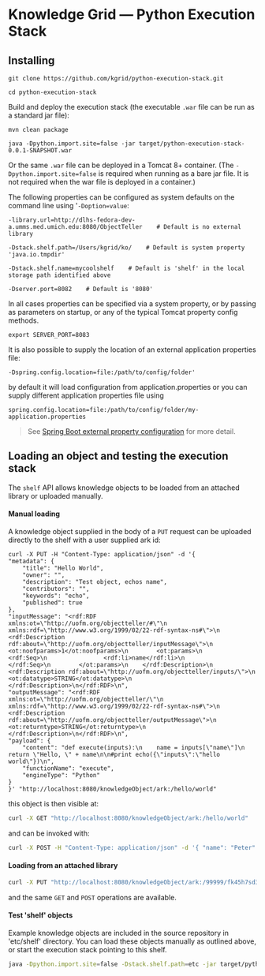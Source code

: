 # Knowledge Grid — Python Execution Stack

## Installing

    git clone https://github.com/kgrid/python-execution-stack.git

    cd python-execution-stack

Build and deploy the execution stack (the executable `.war` file can be run as a standard jar file):

    mvn clean package

    java -Dpython.import.site=false -jar target/python-execution-stack-0.0.1-SNAPSHOT.war

Or the same `.war` file can be deployed in a Tomcat 8+ container. (The `-Dpython.import.site=false` is required when running as a
bare jar file.  It is not required when the war file is deployed in a container.)


The following properties can be configured as system defaults on the command line using '`-Doption=value`:


    -library.url=http://dlhs-fedora-dev-a.umms.med.umich.edu:8080/ObjectTeller    # Default is no external library

    -Dstack.shelf.path=/Users/kgrid/ko/    # Default is system property 'java.io.tmpdir'

    -Dstack.shelf.name=mycoolshelf    # Default is 'shelf' in the local storage path identified above

    -Dserver.port=8082    # Default is '8080'

In all cases properties can be specified via a system property, or by passing
as parameters on startup, or any of the typical Tomcat property config methods.

    export SERVER_PORT=8083

It is also possible to supply the location of an external application properties file:

    -Dspring.config.location=file:/path/to/config/folder'

 by default it will load configuration from application.properties
    or you can supply different application properties file using

    spring.config.location=file:/path/to/config/folder/my-application.properties

> See [Spring Boot external property configuration](https://docs.spring.io/spring-boot/docs/current/reference/html/boot-features-external-config.html) for more detail.


## Loading an object and testing the execution stack

The `shelf` API allows knowledge objects to be loaded from an attached library or uploaded manually.

#### Manual loading

A knowledge object supplied in the body of a `PUT` request can be uploaded directly to
the shelf with a user  supplied ark id:

```
curl -X PUT -H "Content-Type: application/json" -d '{
"metadata": {
    "title": "Hello World",
    "owner": "",
    "description": "Test object, echos name",
    "contributors": "",
    "keywords": "echo",
    "published": true
},
"inputMessage": "<rdf:RDF xmlns:ot=\"http://uofm.org/objectteller/#\"\n         xmlns:rdf=\"http://www.w3.org/1999/02/22-rdf-syntax-ns#\">\n    <rdf:Description rdf:about=\"http://uofm.org/objectteller/inputMessage\">\n        <ot:noofparams>1</ot:noofparams>\n        <ot:params>\n            <rdf:Seq>\n                <rdf:li>name</rdf:li>\n            </rdf:Seq>\n        </ot:params>\n    </rdf:Description>\n    <rdf:Description rdf:about=\"http://uofm.org/objectteller/inputs/\">\n        <ot:datatype>STRING</ot:datatype>\n    </rdf:Description>\n</rdf:RDF>\n",
"outputMessage": "<rdf:RDF xmlns:ot=\"http://uofm.org/objectteller/\"\n  xmlns:rdf=\"http://www.w3.org/1999/02/22-rdf-syntax-ns#\">\n  <rdf:Description rdf:about=\"http://uofm.org/objectteller/outputMessage\">\n    <ot:returntype>STRING</ot:returntype>\n  </rdf:Description>\n</rdf:RDF>\n",
"payload": {
    "content": "def execute(inputs):\n    name = inputs[\"name\"]\n    return \"Hello, \" + name\n\n#print echo({\"inputs\":\"hello world\"})\n",
    "functionName": "execute",
    "engineType": "Python"
}
}' "http://localhost:8080/knowledgeObject/ark:/hello/world"
```

this object is then visible at:

```bash
curl -X GET "http://localhost:8080/knowledgeObject/ark:/hello/world"
  ```

and can be invoked with:

```bash
curl -X POST -H "Content-Type: application/json" -d '{ "name": "Peter" }' "http://localhost:8080/knowledgeObject/ark:/hello/world/result"
```

#### Loading from an attached library


```bash
curl -X PUT "http://localhost:8080/knowledgeObject/ark:/99999/fk45h7sd3p"
   ```

and the same `GET` and `POST` operations are available.

#### Test 'shelf' objects

Example knowledge objects are included in the source repository in 'etc/shelf' directory.
You can load these  objects manually as outlined above, or start the execution stack
pointing to this shelf.

```bash
java -Dpython.import.site=false -Dstack.shelf.path=etc -jar target/python-execution-stack-0.0.1-SNAPSHOT.war
```


